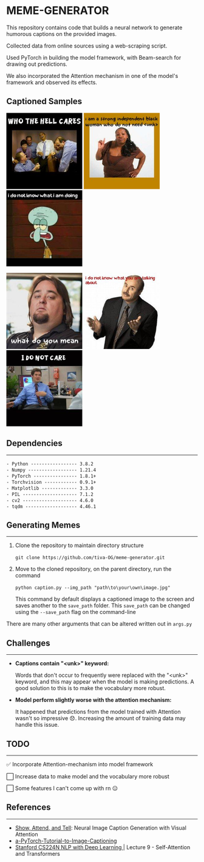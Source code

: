 # MEME-GENERATOR

This repository contains code that builds a neural network to generate humorous captions on the provided images.

Collected data from online sources using a web-scraping script.

Used PyTorch in building the model framework, with Beam-search for drawing out predictions. 

We also incorporated the Attention mechanism in one of the model's framework and observed its effects. 


## Captioned Samples
<p>
    <img src="Captioned/and-then-we-told-them_beam_size_5.jpg" width="200" height="200" />
    <img src="Captioned/angry-black-woman_beam_size_5.jpg" width="200" height="200" />
    <img src="Captioned/calamardo-says_beam_size_5.jpg" width="200" height="200" />
</p>
<p>
    <img src="Captioned/chumlee_beam_size_7.jpg" width="200" height="200" />
    <img src="Captioned/dr-phil_beam_size_3.jpg" width="200" height="200" />
    <img src="Captioned/youre-wrong-and-i-hate-you_beam_size_7.jpg" width="200" height="200" />
</p>

## Dependencies
---
    
    - Python ----------------- 3.8.2
    - Numpy ------------------ 1.21.4
    - PyTorch ---------------- 1.8.1+
    - Torchvision ------------ 0.9.1+
    - Matplotlib ------------- 3.3.0
    - PIL -------------------- 7.1.2
    - cv2 -------------------- 4.6.0
    - tqdm ------------------- 4.46.1



## Generating Memes
---
1. Clone the repository to maintain directory structure

    `git clone https://github.com/tiva-OG/meme-generator.git`

2. Move to the cloned repository, on the parent directory, run the command

    `python caption.py --img_path "path\to\your\own\image.jpg"`

    This command by default displays a captioned image to the screen and saves another to the `save_path` folder. This `save_path` can be changed using the `--save_path` flag on the command-line

There are many other arguments that can be altered written out in `args.py`


## Challenges
---

* **Captions contain "\<unk>" keyword:**

    Words that don't occur to frequently were replaced with the "\<unk>" keyword, and this may appear when the model is making predictions. A good solution to this is to make the vocabulary more robust.
* **Model perform slightly worse with the attention mechanism:**
    
    It happened that predictions from the model trained with Attention wasn't so impressive :disappointed:. Increasing the amount of training data may handle this issue.




## TODO
---
✅ Incorporate Attention-mechanism into model framework

⬜ Increase data to make model and the vocabulary more robust

⬜ Some features I can't come up with rn :expressionless:

## References
---
- [Show, Attend, and Tell](https://arxiv.org/pdf/1502.03044 "Show, Attend, and Tell"): Neural Image Caption Generation with Visual Attention
- [a-PyTorch-Tutorial-to-Image-Captioning](https://github.com/sgrvinod/a-PyTorch-Tutorial-to-Image-Captioning "a-PyTorch-Tutorial-to-Image-Captioning")
- [Stanford CS224N NLP with Deep Learning ](https://youtu.be/ptuGllU5SQQ "Stanford CS224N NLP with Deep Learning | Lecture 9 - Self-Attention and Transformers")| Lecture 9 - Self-Attention and Transformers






